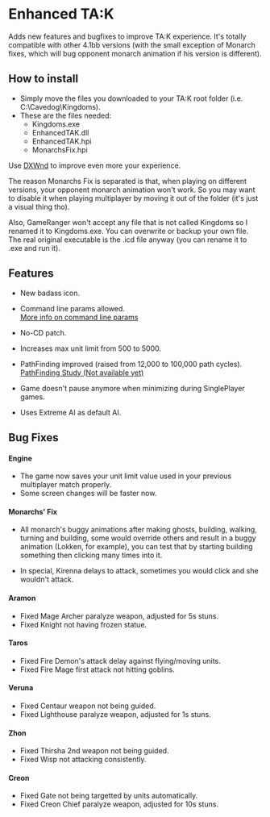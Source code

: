 # Enhanced TA:K
Adds new features and bugfixes to improve TA:K experience.
It's totally compatible with other 4.1bb versions (with the small exception of Monarch fixes, which will bug opponent monarch animation if his version is different).

## How to install

- Simply move the files you downloaded to your TA:K root folder (i.e. C:\Cavedog\Kingdoms).
- These are the files needed:
  - Kingdoms.exe
  - EnhancedTAK.dll
  - EnhancedTAK.hpi
  - MonarchsFix.hpi

Use [DXWnd](http://kingdoms.catsboard.com/t1522-how-to-use-dxwnd) to improve even more your experience.  

The reason Monarchs Fix is separated is that, when playing on different versions, your opponent monarch animation won't work. So you may want to disable it when playing multiplayer by moving it out of the folder (it's just a visual thing tho).  

Also, GameRanger won't accept any file that is not called Kingdoms so I renamed it to Kingdoms.exe. You can overwrite or backup your own file. The real original executable is the .icd file anyway (you can rename it to .exe and run it).

## Features
* New badass icon.

* Command line params allowed.  
  [More info on command line params](http://kingdoms.catsboard.com/t1257-tak-target-command-line-parameters)
* No-CD patch.

* Increases max unit limit from 500 to 5000.

* PathFinding improved (raised from 12,000 to 100,000 path cycles).  
  [PathFinding Study (Not available yet)]()

* Game doesn't pause anymore when minimizing during SinglePlayer games.

* Uses Extreme AI as default AI.

## Bug Fixes

#### Engine

- The game now saves your unit limit value used in your previous multiplayer match properly.
- Some screen changes will be faster now.

#### Monarchs' Fix

- All monarch's buggy animations after making ghosts, building, walking, turning and building, some would override others and result in a buggy animation (Lokken, for example), you can test that by starting building something then clicking many times into it.

- In special, Kirenna delays to attack, sometimes you would click and she wouldn't attack.

#### Aramon
- Fixed Mage Archer paralyze weapon, adjusted for 5s stuns.
- Fixed Knight not having frozen statue.

#### Taros
- Fixed Fire Demon's attack delay against flying/moving units.
- Fixed Fire Mage first attack not hitting goblins.

#### Veruna
- Fixed Centaur weapon not being guided.
- Fixed Lighthouse paralyze weapon, adjusted for 1s stuns.

#### Zhon
- Fixed Thirsha 2nd weapon not being guided.
- Fixed Wisp not attacking consistently.

#### Creon
- Fixed Gate not being targetted by units automatically.
- Fixed Creon Chief paralyze weapon, adjusted for 10s stuns.